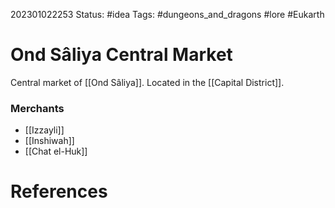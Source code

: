 202301022253
Status: #idea
Tags: #dungeons_and_dragons #lore #Eukarth 

# Ond Sâliya Central Market
Central market of [[Ond Sâliya]]. Located in the [[Capital District]].

### Merchants
- [[Izzayli]]
- [[Inshiwah]]
- [[Chat el-Huk]]

# References

